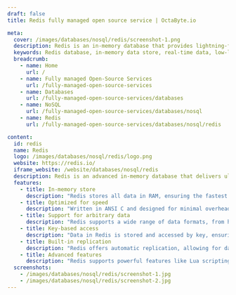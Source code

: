 ```yaml
---
draft: false
title: Redis fully managed open source service | OctaByte.io

meta:
  cover: /images/databases/nosql/redis/screenshot-1.png
  description: Redis is an in-memory database that provides lightning-fast data access and supports a wide range of data types. Perfect for real-time applications, it enables millions of requests per second.
  keywords: Redis database, in-memory data store, real-time data, low-latency, high-throughput, Redis features, fast data access, caching solution, Redis performance, scalable data store
  breadcrumb:
    - name: Home
      url: /
    - name: Fully managed Open-Source Services
      url: /fully-managed-open-source-services
    - name: Databases
      url: /fully-managed-open-source-services/databases
    - name: NoSQL
      url: /fully-managed-open-source-services/databases/nosql
    - name: Redis
      url: /fully-managed-open-source-services/databases/nosql/redis

content:
  id: redis
  name: Redis
  logo: /images/databases/nosql/redis/logo.png
  website: https://redis.io/
  iframe_website: /website/databases/nosql/redis
  description: Redis is an advanced in-memory database that delivers ultra-fast data access with support for various data structures, including strings, hashes, lists, sets, and more. Optimized for speed and scalability, Redis is ideal for real-time applications requiring low-latency data access and high-throughput.
  features:
    - title: In-memory store
      description: "Redis stores all data in RAM, ensuring the fastest possible data access times for both read and write operations, making it ideal for real-time applications."
    - title: Optimized for speed
      description: "Written in ANSI C and designed for minimal overhead, Redis compiles into highly efficient machine code. Its single-threaded event loop maximizes CPU usage for optimal performance."
    - title: Support for arbitrary data
      description: "Redis supports a wide range of data formats, from human-readable text to encoded binaries, with individual elements ranging from 0 bytes to 0.5GB. This makes it a versatile solution for storing various types of data."
    - title: Key-based access
      description: "Data in Redis is stored and accessed by key, ensuring quick retrieval. This efficient key-value model is well-suited for caching and can handle millions of requests per second."
    - title: Built-in replication
      description: "Redis offers automatic replication, allowing for data redundancy and improved availability across multiple instances, ensuring reliability and fault tolerance in critical applications."
    - title: Advanced features
      description: "Redis supports powerful features like Lua scripting, LRU eviction, and transactions, providing enhanced flexibility and control over how data is managed and processed."
  screenshots:
    - /images/databases/nosql/redis/screenshot-1.jpg
    - /images/databases/nosql/redis/screenshot-2.jpg
---
```

